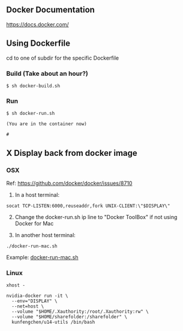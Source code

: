 ## Docker Documentation
https://docs.docker.com/

## Using Dockerfile

cd to one of subdir for the specific Dockerfile

### Build (Take about an hour?)
```
$ sh docker-build.sh
```
### Run
```
$ sh docker-run.sh

(You are in the container now)

#

```


## X Display back from docker image
### OSX
Ref: https://github.com/docker/docker/issues/8710

1. In a host terminal:
  ```
  socat TCP-LISTEN:6000,reuseaddr,fork UNIX-CLIENT:\"$DISPLAY\"
  ```

2. Change the docker-run.sh ip line to "Docker ToolBox" if not using Docker for Mac

3. In another host terminal:
  ```
  ./docker-run-mac.sh
  ```
 Example: [docker-run-mac.sh](u14-utils/docker-run-mac.sh)
 
 
 ### Linux
 
 ```
 xhost -
 ```
 
 ```
 nvidia-docker run -it \
   --env="DISPLAY" \
   --net=host \
   --volume "$HOME/.Xauthority:/root/.Xauthority:rw" \
   --volume "$HOME/sharefolder:/sharefolder" \
   kunfengchen/u14-utils /bin/bash
 ```
   
